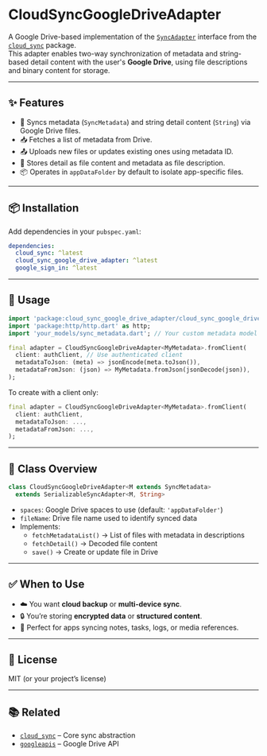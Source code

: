 # CloudSyncGoogleDriveAdapter

A Google Drive-based implementation of the [`SyncAdapter`](https://pub.dev/documentation/cloud_sync/latest/cloud_sync/SyncAdapter-class.html) interface from the [`cloud_sync`](https://pub.dev/packages/cloud_sync) package.  
This adapter enables two-way synchronization of metadata and string-based detail content with the user's **Google Drive**, using file descriptions and binary content for storage.

---

## ✨ Features

- 🔄 Syncs metadata (`SyncMetadata`) and string detail content (`String`) via Google Drive files.
- 📥 Fetches a list of metadata from Drive.
- 📤 Uploads new files or updates existing ones using metadata ID.
- 💾 Stores detail as file content and metadata as file description.
- 📦 Operates in `appDataFolder` by default to isolate app-specific files.

---

## 📦 Installation

Add dependencies in your `pubspec.yaml`:

```yaml
dependencies:
  cloud_sync: ^latest
  cloud_sync_google_drive_adapter: ^latest
  google_sign_in: ^latest
```

---

## 🚀 Usage

```dart
import 'package:cloud_sync_google_drive_adapter/cloud_sync_google_drive_adapter.dart';
import 'package:http/http.dart' as http;
import 'your_models/sync_metadata.dart'; // Your custom metadata model

final adapter = CloudSyncGoogleDriveAdapter<MyMetadata>.fromClient(
  client: authClient, // Use authenticated client
  metadataToJson: (meta) => jsonEncode(meta.toJson()),
  metadataFromJson: (json) => MyMetadata.fromJson(jsonDecode(json)),
);
```

To create with a client only:

```dart
final adapter = CloudSyncGoogleDriveAdapter<MyMetadata>.fromClient(
  client: authClient,
  metadataToJson: ...,
  metadataFromJson: ...,
);
```

---

## 📁 Class Overview

```dart
class CloudSyncGoogleDriveAdapter<M extends SyncMetadata>
  extends SerializableSyncAdapter<M, String>
```

- `spaces`: Google Drive spaces to use (default: `'appDataFolder'`)
- `fileName`: Drive file name used to identify synced data
- Implements:
  - `fetchMetadataList()` → List of files with metadata in descriptions
  - `fetchDetail()` → Decoded file content
  - `save()` → Create or update file in Drive

---

## ✅ When to Use

- ☁️ You want **cloud backup** or **multi-device sync**.
- 🔒 You’re storing **encrypted data** or **structured content**.
- 📱 Perfect for apps syncing notes, tasks, logs, or media references.

---

## 📄 License

MIT (or your project’s license)

---

## 📚 Related

- [`cloud_sync`](https://pub.dev/packages/cloud_sync) – Core sync abstraction
- [`googleapis`](https://pub.dev/packages/googleapis) – Google Drive API
